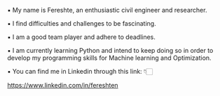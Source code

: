 ▪︎ My name is Fereshte, an enthusiastic civil engineer and researcher.

▪︎ I find difficulties and challenges to be fascinating.

▪︎ I am a good team player and adhere to deadlines.

▪︎ I am currently learning Python and intend to keep doing so in order to develop my programming skills for Machine learning and Optimization.

▪︎ You can find me in Linkedin through this link: 👇🏻

https://www.linkedin.com/in/fereshten


<!---
Fereshten/Fereshten is a ✨ special ✨ repository because its `README.md` (this file) appears on your GitHub profile.
You can click the Preview link to take a look at your changes.
--->
